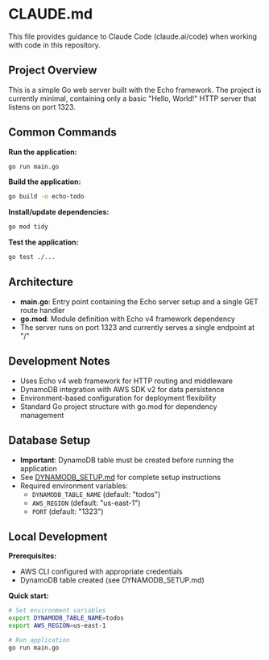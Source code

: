 # CLAUDE.md

This file provides guidance to Claude Code (claude.ai/code) when working with code in this repository.

## Project Overview

This is a simple Go web server built with the Echo framework. The project is currently minimal, containing only a basic "Hello, World!" HTTP server that listens on port 1323.

## Common Commands

**Run the application:**
```bash
go run main.go
```

**Build the application:**
```bash
go build -o echo-todo
```

**Install/update dependencies:**
```bash
go mod tidy
```

**Test the application:**
```bash
go test ./...
```

## Architecture

- **main.go**: Entry point containing the Echo server setup and a single GET route handler
- **go.mod**: Module definition with Echo v4 framework dependency
- The server runs on port 1323 and currently serves a single endpoint at "/"

## Development Notes

- Uses Echo v4 web framework for HTTP routing and middleware
- DynamoDB integration with AWS SDK v2 for data persistence
- Environment-based configuration for deployment flexibility
- Standard Go project structure with go.mod for dependency management

## Database Setup

- **Important**: DynamoDB table must be created before running the application
- See [DYNAMODB_SETUP.md](./DYNAMODB_SETUP.md) for complete setup instructions
- Required environment variables:
  - `DYNAMODB_TABLE_NAME` (default: "todos")
  - `AWS_REGION` (default: "us-east-1")
  - `PORT` (default: "1323")

## Local Development

**Prerequisites:**
- AWS CLI configured with appropriate credentials
- DynamoDB table created (see DYNAMODB_SETUP.md)

**Quick start:**
```bash
# Set environment variables
export DYNAMODB_TABLE_NAME=todos
export AWS_REGION=us-east-1

# Run application
go run main.go
```